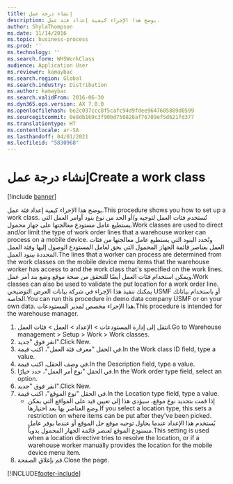 ```yaml
---
title: إنشاء درجة عمل
description: يوضح هذا الإجراء كيفية إعداد فئة عمل.
author: ShylaThompson
ms.date: 11/14/2016
ms.topic: business-process
ms.prod: ''
ms.technology: ''
ms.search.form: WHSWorkClass
audience: Application User
ms.reviewer: kamaybac
ms.search.region: Global
ms.search.industry: Distribution
ms.author: kamaybac
ms.search.validFrom: 2016-06-30
ms.dyn365.ops.version: AX 7.0.0
ms.openlocfilehash: be2c037ccc8f5cafc94d9fdee9647605889d0599
ms.sourcegitcommit: 0e8db169c3f90bd750826af76709ef5d621fd377
ms.translationtype: HT
ms.contentlocale: ar-SA
ms.lasthandoff: 04/01/2021
ms.locfileid: "5830968"
---
```

# <a name="create-a-work-class"></a><span data-ttu-id="c3e47-103">إنشاء درجة عمل</span><span class="sxs-lookup"><span data-stu-id="c3e47-103">Create a work class</span></span>

[!include [banner](../../includes/banner.md)]

<span data-ttu-id="c3e47-104">يوضح هذا الإجراء كيفية إعداد فئة عمل.</span><span class="sxs-lookup"><span data-stu-id="c3e47-104">This procedure shows you how to set up a work class.</span></span> <span data-ttu-id="c3e47-105">تُستخدم فئات العمل لتوجيه و/أو الحد من نوع بنود أوامر العمل التي يستطيع عامل مستودع معالجتها على جهاز محمول.</span><span class="sxs-lookup"><span data-stu-id="c3e47-105">Work classes are used to direct and/or limit the type of work order lines that a warehouse worker can process on a mobile device.</span></span> <span data-ttu-id="c3e47-106">وتُحدد البنود التي يستطيع عامل معالجتها من فئات العمل بعناصر قائمة الجهاز المحمول التي يحق لعامل المستودع الوصول إليها وفئة العمل المحددة ببنود العمل.</span><span class="sxs-lookup"><span data-stu-id="c3e47-106">The lines that a worker can process are determined from the work classes on the mobile device menu items that the warehouse worker has access to and the work class that's specified on the work lines.</span></span> <span data-ttu-id="c3e47-107">ويمكن استخدام فئات العمل أيضًا للتحقق من صحة موقع وضع بند أمر عمل.</span><span class="sxs-lookup"><span data-stu-id="c3e47-107">Work classes can also be used to validate the put location for a work order line.</span></span> <span data-ttu-id="c3e47-108">يمكنك تنفيذ هذا الإجراء في شركة بيانات العرض التوضيحي USMF أو باستخدام بياناتك الخاصة.</span><span class="sxs-lookup"><span data-stu-id="c3e47-108">You can run this procedure in demo data company USMF or on your own data.</span></span> <span data-ttu-id="c3e47-109">هذا الإجراء مخصص لمدير المستودعات.</span><span class="sxs-lookup"><span data-stu-id="c3e47-109">This procedure is intended for the warehouse manager.</span></span>

1. <span data-ttu-id="c3e47-110">انتقل إلى إدارة المستودعات > الإعداد > العمل > فئات العمل.</span><span class="sxs-lookup"><span data-stu-id="c3e47-110">Go to Warehouse management > Setup > Work > Work classes.</span></span>
2. <span data-ttu-id="c3e47-111">انقر فوق "جديد".</span><span class="sxs-lookup"><span data-stu-id="c3e47-111">Click New.</span></span>
3. <span data-ttu-id="c3e47-112">في الحقل "معرف فئة العمل"، اكتب قيمة.</span><span class="sxs-lookup"><span data-stu-id="c3e47-112">In the Work class ID field, type a value.</span></span>
4. <span data-ttu-id="c3e47-113">في وصف الحقل، اكتب قيمة.</span><span class="sxs-lookup"><span data-stu-id="c3e47-113">In the Description field, type a value.</span></span>
5. <span data-ttu-id="c3e47-114">في الحقل "نوع أمر العمل‬"، حدد خيارًا.</span><span class="sxs-lookup"><span data-stu-id="c3e47-114">In the Work order type field, select an option.</span></span>
6. <span data-ttu-id="c3e47-115">انقر فوق "جديد".</span><span class="sxs-lookup"><span data-stu-id="c3e47-115">Click New.</span></span>
7. <span data-ttu-id="c3e47-116">في الحقل "نوع الموقع"، اكتب قيمة.</span><span class="sxs-lookup"><span data-stu-id="c3e47-116">In the Location type field, type a value.</span></span>
    * <span data-ttu-id="c3e47-117">إذا قمت بتحديد نوع موقع، سيؤدي هذا إلى تعيين قيد على المواقع التي يمكن وضع العناصر بها بعد اختيارها.</span><span class="sxs-lookup"><span data-stu-id="c3e47-117">If you select a location type, this sets a restriction on where items can be put after they've been picked.</span></span> <span data-ttu-id="c3e47-118">يُستخدم هذا الإعداد عندما يحاول توجيه موقع حل الموقع أو عندما يوفر عامل مستودع الموقع لعنصر قائمة الجهاز المحمول يدوياً.</span><span class="sxs-lookup"><span data-stu-id="c3e47-118">This setting is used when a location directive tries to resolve the location, or if a warehouse worker manually provides the location for the mobile device menu item.</span></span>  
8. <span data-ttu-id="c3e47-119">قم بإغلاق الصفحة.</span><span class="sxs-lookup"><span data-stu-id="c3e47-119">Close the page.</span></span>



[!INCLUDE[footer-include](../../../includes/footer-banner.md)]